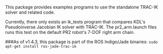 This package provides examples programs to use the standalone TRAC-IK solver and related code.

Currently, there only exists an ik\_tests program that compares KDL's Pseudoinverse Jacobian IK solver with TRAC-IK.  The pr2_arm.launch files runs this test on the default PR2 robot's 7-DOF right arm chain.

###As of v1.4.3, this package is part of the ROS Indigo/Jade binaries: `sudo apt-get install ros-jade-trac-ik`
